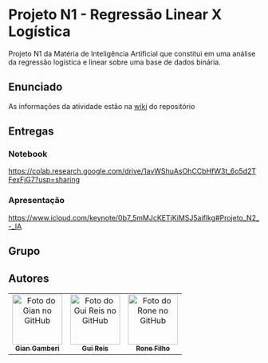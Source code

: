 # Projeto N1 - Regressão Linear X Logística

Projeto N1 da Matéria de Inteligência Artificial que constitui em uma análise da regressão logística e linear sobre uma base de dados binária.

## Enunciado
As informações da atividade estão na [wiki](https://github.com/REXDES/N1-IA-Projeto/wiki) do repositório

## Entregas
### Notebook
https://colab.research.google.com/drive/1avWShuAsOhCCbHfW3t_6o5d2TFexFjG7?usp=sharing

### Apresentação
https://www.icloud.com/keynote/0b7_5mMJcKETjKiMSJ5aiflkg#Projeto_N2_-_IA

## Grupo

## Autores
<table>
    <tr>
        <td align="center">
            <a href="https://github.com/giangamberi">
                <img src="https://avatars.githubusercontent.com/u/54535336" width="100px;" alt="Foto do Gian no GitHub"/><br>
                <sub><b>Gian Gamberi</b></sub>
            </a>
        </td>
        <td align="center">
            <a href="https://github.com/Gui25Reis">
                <img src="https://avatars1.githubusercontent.com/u/48360732" width="100px;" alt="Foto do Gui Reis no GitHub"/><br>
                <sub><b>Gui Reis</b></sub>
            </a>
        </td>
		<td align="center">
            <a href="https://github.com/REXDES">
                <img src="https://avatars.githubusercontent.com/u/49534119" width="100px;" alt="Foto do Rone no GitHub"/><br>
                <sub><b>Rone Filho</b></sub>
            </a>
        </td>
    </tr>
</table>



